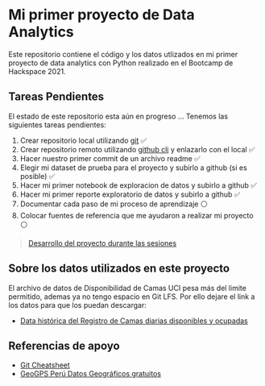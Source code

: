 # Mi primer proyecto de Data Analytics 

Este repositorio contiene el código y los datos utlizados en mi primer proyecto de data analytics con Python realizado en el Bootcamp de Hackspace 2021.

## Tareas Pendientes

El estado de este repositorio esta aún en progreso ... Tenemos las siguientes tareas pendientes:

1. Crear repositorio local utilizando [git](https://git-scm.com/download/) ✅ 
1. Crear repositorio remoto utilizando [github cli](https://cli.github.com/) y enlazarlo con el local ✅ 
1. Hacer nuestro primer commit de un archivo readme ✅ 
1. Elegir mi dataset de prueba para el proyecto y subirlo a github (si es posible) ✅
1. Hacer mi primer notebook de exploracion de datos y subirlo a github ✅
1. Hacer mi primer reporte exploratorio de datos y subirlo a github ✅
1. Documentar cada paso de mi proceso de aprendizaje ⚪️
1. Colocar fuentes de referencia que me ayudaron a realizar mi proyecto ⚪️

> [Desarrollo del proyecto durante las sesiones](https://docs.google.com/presentation/d/e/2PACX-1vQr9_KlLcPf27gbPQoqbHuIklfT8XVCcwFA19gkUh_AO9r7Xsesa57P0p8KXuvkDWtw5XbzL3-37Gj7/pub?start=false&loop=false&delayms=3000)

## Sobre los datos utilizados en este proyecto

El archivo de datos de Disponibilidad de Camas UCI pesa más del limite permitido, ademas ya no tengo espacio en Git LFS. Por ello dejare el link a los datos para que los puedan descargar:

- [Data histórica del Registro de Camas diarias disponibles y ocupadas](https://www.datosabiertos.gob.pe/dataset/data-hist%C3%B3rica-del-registro-de-camas-diarias-disponibles-y-ocupadas-del-formato-f5002-v2)

## Referencias de apoyo

- [Git Cheatsheet](https://training.github.com/downloads/es_ES/github-git-cheat-sheet.pdf)
- [GeoGPS Perú Datos Geográficos gratuitos](https://www.geogpsperu.com/)
